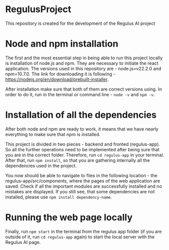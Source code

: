 # RegulusProject

This repository is created for the development of the Regulus AI project

# Node and npm installation

The first and the most essential step in being able to run this project locally is installation of node.js and npm. They are necessary to initiate the react application. The versions used in this repository are -
node.js=v22.2.0 and npm=10.7.0. The link for downloading it is following -  https://nodejs.org/en/download/prebuilt-installer.

After installation make sure that both of them are correct versions using. In order to do it, run in the terminal or command line - `node -v` and `npm -v`.

# Installation of all the dependencies

After both node and npm are ready to work, it means that we have nearly everything to make sure that npm is installed.

This project is divided in two pieces - backend and fronted (regulus-app). So all the further operations need to be implemented after being sure that you are in the correct folder. Therefore, run `cd regulus-app` in your terminal. After that, run `npm install`, so that you are gathering internally all the dependencies used in the project.

You now should be able to navigate to files in the following location - the regulus-app/src/components, where the pages of the web application are saved. Check if all the important modules are successfully installed and no mistakes are displayed. If you still see, that some dependencies are not installed, please use `npm install dependency-name`.

# Running the web page locally

Finally, run `npm start`  in the terminal from the regulus app folder (if you are outside of it, run `cd regulus-app` again) to start the local server with the Regulus AI page.